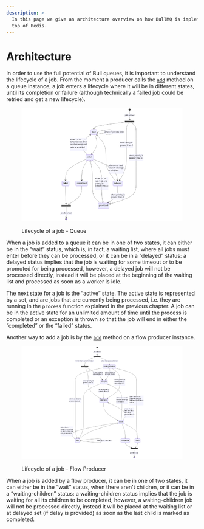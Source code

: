 ```yaml
---
description: >-
  In this page we give an architecture overview on how BullMQ is implemented on
  top of Redis.
---
```


# Architecture

In order to use the full potential of Bull queues, it is important to understand the lifecycle of a job. From the moment a producer calls the [`add`](https://api.docs.bullmq.io/classes/Queue.html#add) method on a queue instance, a job enters a lifecycle where it will be in different states, until its completion or failure (although technically a failed job could be retried and get a new lifecycle).

<figure><img src="../.gitbook/assets/mermaid-diagram-2023-06-22-093303.png" alt=""><figcaption><p>Lifecycle of a job - Queue</p></figcaption></figure>

When a job is added to a queue it can be in one of two states, it can either be in the “wait” status, which is, in fact, a waiting list, where all jobs must enter before they can be processed, or it can be in a “delayed” status: a delayed status implies that the job is waiting for some timeout or to be promoted for being processed, however, a delayed job will not be processed directly, instead it will be placed at the beginning of the waiting list and processed as soon as a worker is idle.

The next state for a job is the “active” state. The active state is represented by a set, and are jobs that are currently being processed, i.e. they are running in the `process` function explained in the previous chapter. A job can be in the active state for an unlimited amount of time until the process is completed or an exception is thrown so that the job will end in either the “completed” or the “failed” status.

Another way to add a job is by the [`add`](https://api.docs.bullmq.io/classes/FlowProducer.html#add) method on a flow producer instance.

<figure><img src="../.gitbook/assets/mermaid-diagram-2023-06-22-095138.png" alt=""><figcaption><p>Lifecycle of a job - Flow Producer</p></figcaption></figure>

When a job is added by a flow producer, it can be in one of two states, it can either be in the “wait” status, when there aren't children, or it can be in a “waiting-children” status: a waiting-children status implies that the job is waiting for all its children to be completed, however, a waiting-children job will not be processed directly, instead it will be placed at the waiting list or at delayed set (if delay is provided) as soon as the last child is marked as completed.
